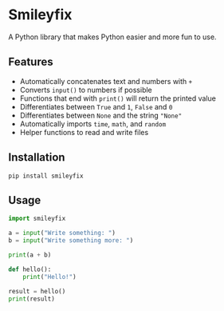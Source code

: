 # Smileyfix

A Python library that makes Python easier and more fun to use.

## Features

- Automatically concatenates text and numbers with `+`
- Converts `input()` to numbers if possible
- Functions that end with `print()` will return the printed value
- Differentiates between `True` and `1`, `False` and `0`
- Differentiates between `None` and the string `"None"`
- Automatically imports `time`, `math`, and `random`
- Helper functions to read and write files

## Installation

```
pip install smileyfix
```

## Usage

```python
import smileyfix

a = input("Write something: ")
b = input("Write something more: ")

print(a + b)

def hello():
    print("Hello!")

result = hello()
print(result)
```
